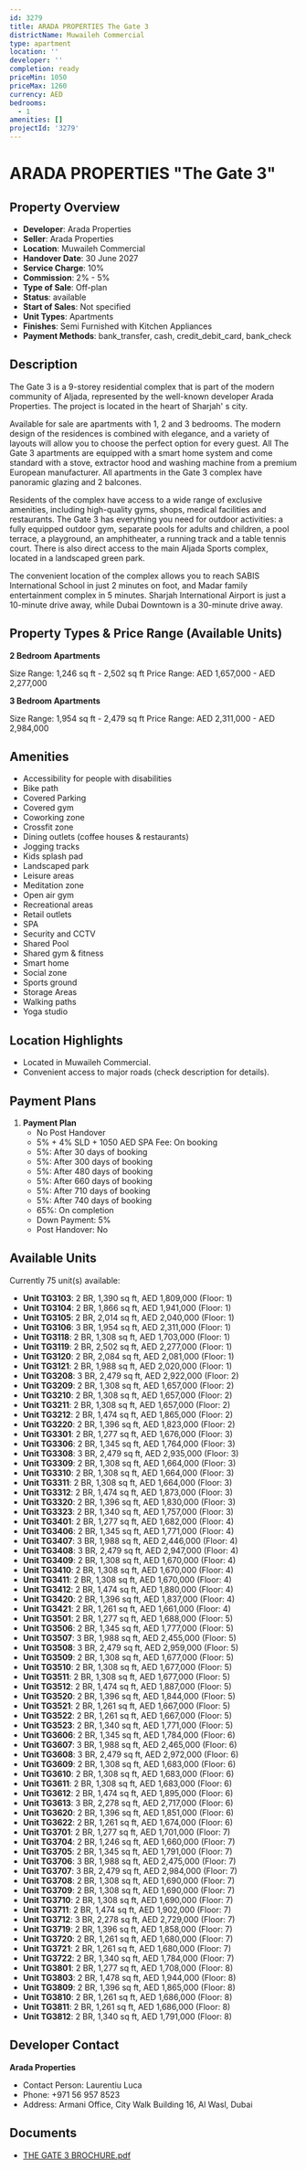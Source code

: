 ```yaml
---
id: 3279
title: ARADA PROPERTIES The Gate 3
districtName: Muwaileh Commercial
type: apartment
location: ''
developer: ''
completion: ready
priceMin: 1050
priceMax: 1260
currency: AED
bedrooms:
  - 1
amenities: []
projectId: '3279'
---
```


# ARADA PROPERTIES "The Gate 3"

## Property Overview
- **Developer**: Arada Properties
- **Seller**: Arada Properties
- **Location**: Muwaileh Commercial
- **Handover Date**: 30 June 2027
- **Service Charge**: 10%
- **Commission**: 2% - 5%
- **Type of Sale**: Off-plan
- **Status**: available
- **Start of Sales**: Not specified
- **Unit Types**: Apartments
- **Finishes**: Semi Furnished with Kitchen Appliances
- **Payment Methods**: bank_transfer, cash, credit_debit_card, bank_check

## Description
The Gate 3 is a 9-storey residential complex that is part of the modern community of Aljada, represented by the well-known developer Arada Properties. The project is located in the heart of Sharjah' s city.

Available for sale are apartments with 1, 2 and 3 bedrooms. The modern design of the residences is combined with elegance, and a variety of layouts will allow you to choose the perfect option for every guest. All The Gate 3 apartments are equipped with a smart home system and come standard with a stove, extractor hood and washing machine from a premium European manufacturer. All apartments in the Gate 3 complex have panoramic glazing and 2 balcones.

Residents of the complex have access to a wide range of exclusive amenities, including high-quality gyms, shops, medical facilities and restaurants. The Gate 3 has everything you need for outdoor activities: a fully equipped outdoor gym, separate pools for adults and children, a pool terrace, a playground, an amphitheater, a running track and a table tennis court. There is also direct access to the main Aljada Sports complex, located in a landscaped green park.

The convenient location of the complex allows you to reach SABIS International School in just 2 minutes on foot, and Madar family entertainment complex in 5 minutes. Sharjah International Airport is just a 10-minute drive away, while Dubai Downtown is a 30-minute drive away.

## Property Types & Price Range (Available Units)
**2 Bedroom Apartments**

Size Range: 1,246 sq ft - 2,502 sq ft
Price Range: AED 1,657,000 - AED 2,277,000

**3 Bedroom Apartments**

Size Range: 1,954 sq ft - 2,479 sq ft
Price Range: AED 2,311,000 - AED 2,984,000

## Amenities
- Accessibility for people with disabilities
- Bike path
- Covered Parking
- Covered gym
- Coworking zone
- Crossfit zone
- Dining outlets  (coffee houses & restaurants)
- Jogging tracks
- Kids splash pad
- Landscaped park
- Leisure areas
- Meditation zone
- Open air gym
- Recreational areas
- Retail outlets
- SPA
- Security and CCTV
- Shared Pool
- Shared gym & fitness
- Smart home
- Social zone
- Sports ground
- Storage Areas
- Walking paths
- Yoga studio

## Location Highlights
- Located in Muwaileh Commercial.
- Convenient access to major roads (check description for details).

## Payment Plans
1. **Payment Plan**
   - No Post Handover
   - 5% + 4% SLD + 1050 AED SPA Fee: On booking
   - 5%: After 30 days of booking
   - 5%: After 300 days of booking
   - 5%: After 480 days of booking
   - 5%: After 660 days of booking
   - 5%: After 710 days of booking
   - 5%: After 740 days of booking
   - 65%: On completion
   - Down Payment: 5%
   - Post Handover: No

## Available Units
Currently 75 unit(s) available:
- **Unit TG3103**: 2 BR, 1,390 sq ft, AED 1,809,000 (Floor: 1)
- **Unit TG3104**: 2 BR, 1,866 sq ft, AED 1,941,000 (Floor: 1)
- **Unit TG3105**: 2 BR, 2,014 sq ft, AED 2,040,000 (Floor: 1)
- **Unit TG3106**: 3 BR, 1,954 sq ft, AED 2,311,000 (Floor: 1)
- **Unit TG3118**: 2 BR, 1,308 sq ft, AED 1,703,000 (Floor: 1)
- **Unit TG3119**: 2 BR, 2,502 sq ft, AED 2,277,000 (Floor: 1)
- **Unit TG3120**: 2 BR, 2,084 sq ft, AED 2,081,000 (Floor: 1)
- **Unit TG3121**: 2 BR, 1,988 sq ft, AED 2,020,000 (Floor: 1)
- **Unit TG3208**: 3 BR, 2,479 sq ft, AED 2,922,000 (Floor: 2)
- **Unit TG3209**: 2 BR, 1,308 sq ft, AED 1,657,000 (Floor: 2)
- **Unit TG3210**: 2 BR, 1,308 sq ft, AED 1,657,000 (Floor: 2)
- **Unit TG3211**: 2 BR, 1,308 sq ft, AED 1,657,000 (Floor: 2)
- **Unit TG3212**: 2 BR, 1,474 sq ft, AED 1,865,000 (Floor: 2)
- **Unit TG3220**: 2 BR, 1,396 sq ft, AED 1,823,000 (Floor: 2)
- **Unit TG3301**: 2 BR, 1,277 sq ft, AED 1,676,000 (Floor: 3)
- **Unit TG3306**: 2 BR, 1,345 sq ft, AED 1,764,000 (Floor: 3)
- **Unit TG3308**: 3 BR, 2,479 sq ft, AED 2,935,000 (Floor: 3)
- **Unit TG3309**: 2 BR, 1,308 sq ft, AED 1,664,000 (Floor: 3)
- **Unit TG3310**: 2 BR, 1,308 sq ft, AED 1,664,000 (Floor: 3)
- **Unit TG3311**: 2 BR, 1,308 sq ft, AED 1,664,000 (Floor: 3)
- **Unit TG3312**: 2 BR, 1,474 sq ft, AED 1,873,000 (Floor: 3)
- **Unit TG3320**: 2 BR, 1,396 sq ft, AED 1,830,000 (Floor: 3)
- **Unit TG3323**: 2 BR, 1,340 sq ft, AED 1,757,000 (Floor: 3)
- **Unit TG3401**: 2 BR, 1,277 sq ft, AED 1,682,000 (Floor: 4)
- **Unit TG3406**: 2 BR, 1,345 sq ft, AED 1,771,000 (Floor: 4)
- **Unit TG3407**: 3 BR, 1,988 sq ft, AED 2,446,000 (Floor: 4)
- **Unit TG3408**: 3 BR, 2,479 sq ft, AED 2,947,000 (Floor: 4)
- **Unit TG3409**: 2 BR, 1,308 sq ft, AED 1,670,000 (Floor: 4)
- **Unit TG3410**: 2 BR, 1,308 sq ft, AED 1,670,000 (Floor: 4)
- **Unit TG3411**: 2 BR, 1,308 sq ft, AED 1,670,000 (Floor: 4)
- **Unit TG3412**: 2 BR, 1,474 sq ft, AED 1,880,000 (Floor: 4)
- **Unit TG3420**: 2 BR, 1,396 sq ft, AED 1,837,000 (Floor: 4)
- **Unit TG3421**: 2 BR, 1,261 sq ft, AED 1,661,000 (Floor: 4)
- **Unit TG3501**: 2 BR, 1,277 sq ft, AED 1,688,000 (Floor: 5)
- **Unit TG3506**: 2 BR, 1,345 sq ft, AED 1,777,000 (Floor: 5)
- **Unit TG3507**: 3 BR, 1,988 sq ft, AED 2,455,000 (Floor: 5)
- **Unit TG3508**: 3 BR, 2,479 sq ft, AED 2,959,000 (Floor: 5)
- **Unit TG3509**: 2 BR, 1,308 sq ft, AED 1,677,000 (Floor: 5)
- **Unit TG3510**: 2 BR, 1,308 sq ft, AED 1,677,000 (Floor: 5)
- **Unit TG3511**: 2 BR, 1,308 sq ft, AED 1,677,000 (Floor: 5)
- **Unit TG3512**: 2 BR, 1,474 sq ft, AED 1,887,000 (Floor: 5)
- **Unit TG3520**: 2 BR, 1,396 sq ft, AED 1,844,000 (Floor: 5)
- **Unit TG3521**: 2 BR, 1,261 sq ft, AED 1,667,000 (Floor: 5)
- **Unit TG3522**: 2 BR, 1,261 sq ft, AED 1,667,000 (Floor: 5)
- **Unit TG3523**: 2 BR, 1,340 sq ft, AED 1,771,000 (Floor: 5)
- **Unit TG3606**: 2 BR, 1,345 sq ft, AED 1,784,000 (Floor: 6)
- **Unit TG3607**: 3 BR, 1,988 sq ft, AED 2,465,000 (Floor: 6)
- **Unit TG3608**: 3 BR, 2,479 sq ft, AED 2,972,000 (Floor: 6)
- **Unit TG3609**: 2 BR, 1,308 sq ft, AED 1,683,000 (Floor: 6)
- **Unit TG3610**: 2 BR, 1,308 sq ft, AED 1,683,000 (Floor: 6)
- **Unit TG3611**: 2 BR, 1,308 sq ft, AED 1,683,000 (Floor: 6)
- **Unit TG3612**: 2 BR, 1,474 sq ft, AED 1,895,000 (Floor: 6)
- **Unit TG3613**: 3 BR, 2,278 sq ft, AED 2,717,000 (Floor: 6)
- **Unit TG3620**: 2 BR, 1,396 sq ft, AED 1,851,000 (Floor: 6)
- **Unit TG3622**: 2 BR, 1,261 sq ft, AED 1,674,000 (Floor: 6)
- **Unit TG3701**: 2 BR, 1,277 sq ft, AED 1,701,000 (Floor: 7)
- **Unit TG3704**: 2 BR, 1,246 sq ft, AED 1,660,000 (Floor: 7)
- **Unit TG3705**: 2 BR, 1,345 sq ft, AED 1,791,000 (Floor: 7)
- **Unit TG3706**: 3 BR, 1,988 sq ft, AED 2,475,000 (Floor: 7)
- **Unit TG3707**: 3 BR, 2,479 sq ft, AED 2,984,000 (Floor: 7)
- **Unit TG3708**: 2 BR, 1,308 sq ft, AED 1,690,000 (Floor: 7)
- **Unit TG3709**: 2 BR, 1,308 sq ft, AED 1,690,000 (Floor: 7)
- **Unit TG3710**: 2 BR, 1,308 sq ft, AED 1,690,000 (Floor: 7)
- **Unit TG3711**: 2 BR, 1,474 sq ft, AED 1,902,000 (Floor: 7)
- **Unit TG3712**: 3 BR, 2,278 sq ft, AED 2,729,000 (Floor: 7)
- **Unit TG3719**: 2 BR, 1,396 sq ft, AED 1,858,000 (Floor: 7)
- **Unit TG3720**: 2 BR, 1,261 sq ft, AED 1,680,000 (Floor: 7)
- **Unit TG3721**: 2 BR, 1,261 sq ft, AED 1,680,000 (Floor: 7)
- **Unit TG3722**: 2 BR, 1,340 sq ft, AED 1,784,000 (Floor: 7)
- **Unit TG3801**: 2 BR, 1,277 sq ft, AED 1,708,000 (Floor: 8)
- **Unit TG3803**: 2 BR, 1,478 sq ft, AED 1,944,000 (Floor: 8)
- **Unit TG3809**: 2 BR, 1,396 sq ft, AED 1,865,000 (Floor: 8)
- **Unit TG3810**: 2 BR, 1,261 sq ft, AED 1,686,000 (Floor: 8)
- **Unit TG3811**: 2 BR, 1,261 sq ft, AED 1,686,000 (Floor: 8)
- **Unit TG3812**: 2 BR, 1,340 sq ft, AED 1,791,000 (Floor: 8)

## Developer Contact
**Arada Properties**
- Contact Person: Laurentiu Luca
- Phone: +971 56 957 8523
- Address: Armani Office, City Walk Building 16, Al Wasl, Dubai

## Documents
- [THE GATE 3 BROCHURE.pdf](https://cdn.geniemap.net/2024/10/07/oEGcOeGwW5ET8rkVLZ4eoWVVkcGPAJC1kCnkjMMB.pdf)
